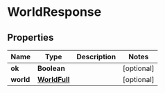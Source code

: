 
# WorldResponse

## Properties
Name | Type | Description | Notes
------------ | ------------- | ------------- | -------------
**ok** | **Boolean** |  |  [optional]
**world** | [**WorldFull**](WorldFull.md) |  |  [optional]



